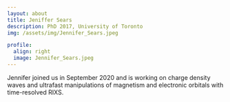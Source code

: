 ```yaml
---
layout: about
title: Jeniffer Sears
description: PhD 2017, University of Toronto
img: /assets/img/Jennifer_Sears.jpeg

profile:
  align: right
  image: Jennifer_Sears.jpeg
---
```


Jennifer joined us in September 2020 and is working on charge density waves and ultrafast manipulations of magnetism and electronic orbitals with time-resolved RIXS.

